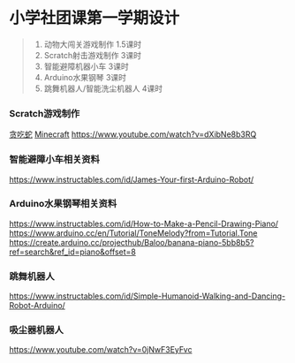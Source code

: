 # 小学社团课第一学期设计

>1.  动物大闯关游戏制作         1.5课时 
>2.  Scratch射击游戏制作       3课时
>3.  智能避障机器小车           3课时
>4.  Arduino水果钢琴           3课时
>5.  跳舞机器人/智能洗尘机器人  4课时


### Scratch游戏制作
[贪吃蛇](https://www.youtube.com/watch?v=OphJmZbPzDk)
[Minecraft](https://www.youtube.com/watch?v=MyxS7Jr2FDc&list=PL1RDytB_JUHEbsXjiL_2ceQc5pIrBl2pG&index=5)
https://www.youtube.com/watch?v=dXibNe8b3RQ

### 智能避障小车相关资料
https://www.instructables.com/id/James-Your-first-Arduino-Robot/

### Arduino水果钢琴相关资料
https://www.instructables.com/id/How-to-Make-a-Pencil-Drawing-Piano/  
https://www.arduino.cc/en/Tutorial/ToneMelody?from=Tutorial.Tone  
https://create.arduino.cc/projecthub/Baloo/banana-piano-5bb8b5?ref=search&ref_id=piano&offset=8

### 跳舞机器人
https://www.instructables.com/id/Simple-Humanoid-Walking-and-Dancing-Robot-Arduino/

### 吸尘器机器人
https://www.youtube.com/watch?v=0jNwF3EyFvc



